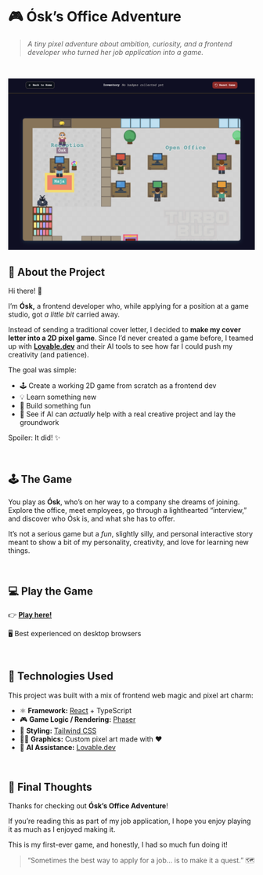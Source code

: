 # 🎮 Ósk’s Office Adventure

> *A tiny pixel adventure about ambition, curiosity, and a frontend developer who turned her job application into a game.*
<br>

<p align="center">
  <img src="./Screenshot.png" alt="Ósk’s Game Screenshot" width="600"/>
</p>

## 🌟 About the Project

Hi there! 👋

I’m **Ósk,** a frontend developer who, while applying for a position at a game studio, got *a little bit* carried away.

Instead of sending a traditional cover letter, I decided to **make my cover letter into a 2D pixel game**. Since I’d never created a game before, I teamed up with [**Lovable.dev**](https://lovable.dev/) and their AI tools to see how far I could push my creativity (and patience).

The goal was simple:

- 🕹️ Create a working 2D game from scratch as a frontend dev
- 💡 Learn something new
- 🎨 Build something fun
- 🤖 See if AI can *actually* help with a real creative project and lay the groundwork

Spoiler: It did! ✨

<br>

## 🕹️ The Game

You play as **Ósk**, who’s on her way to a company she dreams of joining. Explore the office, meet employees, go through a lighthearted “interview,” and discover who Ósk is, and what she has to offer.

It’s not a serious game but a *fun*, slightly silly, and personal interactive story meant to show a bit of my personality, creativity, and love for learning new things.

<br>


## 💻 Play the Game

👉 **[Play here!](https://osks-office-adventure-game.lovable.app)**

🖥️ Best experienced on desktop browsers

<br>


## 🧠 Technologies Used

This project was built with a mix of frontend web magic and pixel art charm:

- ⚛️ **Framework:** [React](https://react.dev/) + TypeScript
- 🎮 **Game Logic / Rendering:** [Phaser](https://phaser.io/)
- 💅 **Styling:** [Tailwind CSS](https://tailwindcss.com/)
- 🧑‍🎨 **Graphics:** Custom pixel art made with ❤️
- 🤖 **AI Assistance:** [Lovable.dev](https://lovable.dev/)

<br>


## 💌 Final Thoughts

Thanks for checking out **Ósk’s Office Adventure**!

If you’re reading this as part of my job application, I hope you enjoy playing it as much as I enjoyed making it.

This is my first-ever game, and honestly, I had so much fun doing it! 

> “Sometimes the best way to apply for a job… is to make it a quest.” 🗺️
